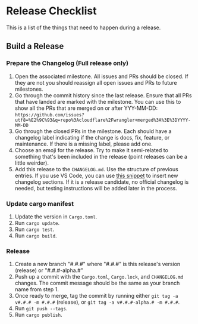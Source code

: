 # Release Checklist

This is a list of the things that need to happen during a release.

## Build a Release

### Prepare the Changelog (Full release only)

1. Open the associated milestone. All issues and PRs should be closed. If they
   are not you should reassign all open issues and PRs to future milestones.
1. Go through the commit history since the last release. Ensure that all PRs
   that have landed are marked with the milestone. You can use this to show all
   the PRs that are merged on or after YYY-MM-DD:
   `https://github.com/issues?utf8=%E2%9C%93&q=repo%3Acloudflare%2Fwrangler+merged%3A%3E%3DYYYY-MM-DD`
1. Go through the closed PRs in the milestone. Each should have a changelog
   label indicating if the change is docs, fix, feature, or maintenance. If
   there is a missing label, please add one.
1. Choose an emoji for the release. Try to make it semi-related to something
   that's been included in the release (point releases can be a little weirder).
1. Add this release to the `CHANGELOG.md`. Use the structure of previous
   entries. If you use VS Code, you can use
   [this snippet](https://gist.github.com/EverlastingBugstopper/9feaf56b3dfe2a2c4ad156db36f2f75a)
   to insert new changelog sections. If it is a release candidate, no official
   changelog is needed, but testing instructions will be added later in the
   process.

### Update cargo manifest

1. Update the version in `Cargo.toml`.
1. Run `cargo update`.
1. Run `cargo test`.
1. Run `cargo build`.

### Release

1. Create a new branch "#.#.#" where "#.#.#" is this release's version (release)
   or "#.#.#-alpha.#"
1. Push up a commit with the `Cargo.toml`, `Cargo.lock`, and `CHANGELOG.md`
   changes. The commit message should be the same as your branch name from
   step 1.
1. Once ready to merge, tag the commit by running either
   `git tag -a v#.#.# -m #.#.#` (release), or
   `git tag -a v#.#.#-alpha.# -m #.#.#`.
1. Run `git push --tags`.
1. Run `cargo publish`.
